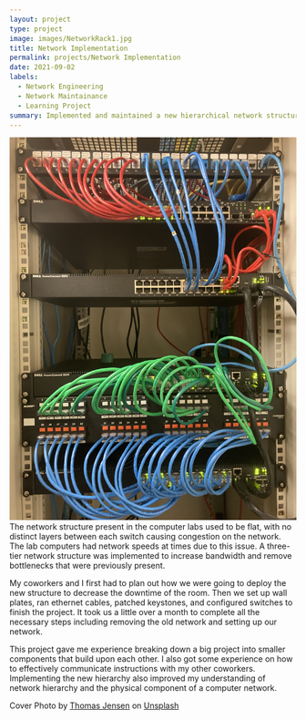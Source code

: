 ```yaml
---
layout: project
type: project
image: images/NetworkRack1.jpg
title: Network Implementation
permalink: projects/Network Implementation
date: 2021-09-02
labels:
  - Network Engineering
  - Network Maintainance
  - Learning Project
summary: Implemented and maintained a new hierarchical network structure for the computer labs in the Information Computer Sciences Department at the University of Hawaii.  
---
```

<div class="ui centered large rounded images">
  <img class="ui image" src="../images/Network-Maintenance.jpg">
</div>
The network structure present in the computer labs used to be flat, with no distinct layers between each switch causing congestion on the network. The lab computers had network speeds at times due to this issue. A three-tier network structure was implemented to increase bandwidth and remove bottlenecks that were previously present.

My coworkers and I first had to plan out how we were going to deploy the new structure to decrease the downtime of the room. Then we set up wall plates, ran ethernet cables, patched keystones, and configured switches to finish the project. It took us a little over a month to complete all the necessary steps including removing the old network and setting up our network.

This project gave me experience breaking down a big project into smaller components that build upon each other. I also got some experience on how to effectively communicate instructions with my other coworkers. Implementing the new hierarchy also improved my understanding of network hierarchy and the physical component of a computer network.


Cover Photo by <a href="https://unsplash.com/@thomasjsn?utm_source=unsplash&utm_medium=referral&utm_content=creditCopyText">Thomas Jensen</a> on <a href="https://unsplash.com/s/photos/network-rack?utm_source=unsplash&utm_medium=referral&utm_content=creditCopyText">Unsplash</a>
  
